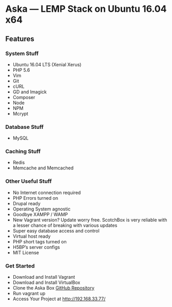 # Aska — LEMP Stack on Ubuntu 16.04 x64
## Features

### System Stuff
* Ubuntu 16.04 LTS (Xenial Xerus)
* PHP 5.6
* Vim
* Git
* cURL
* GD and Imagick
* Composer
* Node
* NPM
* Mcrypt

### Database Stuff
* MySQL

### Caching Stuff
* Redis
* Memcache and Memcached

### Other Useful Stuff
* No Internet connection required
* PHP Errors turned on
* Drupal ready
* Operating System agnostic
* Goodbye XAMPP / WAMP
* New Vagrant version? Update worry free. ScotchBox is very reliable with a lesser chance of breaking with various updates
* Super easy database access and control
* Virtual host ready
* PHP short tags turned on
* H5BP’s server configs
* MIT License

### Get Started
* Download and Install Vagrant
* Download and Install VirtualBox
* Clone the Aska Box [GitHub Repository](https://github.com/totaku/aska)
* Run vagrant up
* Access Your Project at http://192.168.33.77/